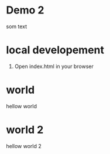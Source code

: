 # Demo 2
som text
# local developement
1. Open index.html in your browser
# world 
hellow world
# world 2
hellow world 2